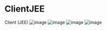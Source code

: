 # ClientJEE
Client (JEE)
![image](https://user-images.githubusercontent.com/97621443/163295170-a61068be-b2ef-4e08-9720-ca7442eec813.png)
![image](https://user-images.githubusercontent.com/97621443/163295262-d186020c-db85-4fbf-a3b5-0190bc8f03e3.png)
![image](https://user-images.githubusercontent.com/97621443/163295428-bdf0dad3-3672-4ff0-b361-81e9ed65df1b.png)
![image](https://user-images.githubusercontent.com/97621443/163295477-b2e920d3-46ad-4530-9e5f-010ae5aaee75.png)
